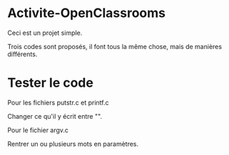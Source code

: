 # Activite-OpenClassrooms

Ceci est un projet simple.

Trois codes sont proposés, il font tous la même chose, mais de manières différents.

# Tester le code

Pour les fichiers putstr.c et printf.c

Changer ce qu'il y écrit entre "".


Pour le fichier argv.c

Rentrer un ou plusieurs mots en paramètres.
